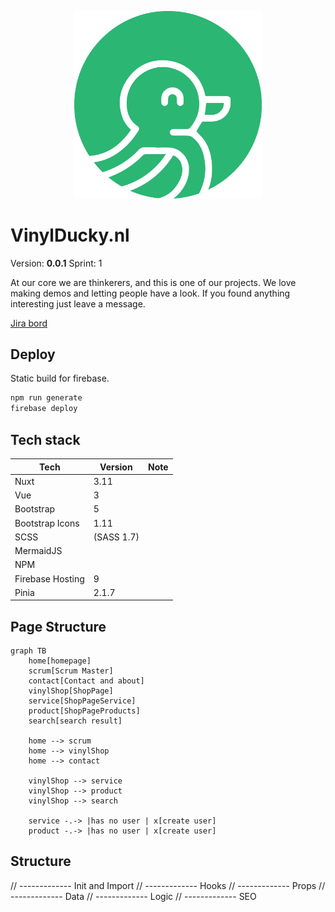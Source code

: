 <p align="center">
  <img src="public/img/vinyl-ducky-logo-signs-and-stickers-nederlands-eindhoven.png" width="300" title="vinyl ducky logo">
</p>

# VinylDucky.nl

Version: __0.0.1__
Sprint: 1

At our core we are thinkerers, and this is one of our projects. We love making demos and letting people have a look. If you found anything interesting just leave a message.

[Jira bord](https://vinylducky.atlassian.net/jira/software/projects/ECBGI/boards/3)


## Deploy
Static build for firebase.
```bash
npm run generate 
firebase deploy
```

## Tech stack

| Tech              | Version   | Note  |
|---                |---        |---    |
| Nuxt              | 3.11      |       |
| Vue               | 3         |       |
| Bootstrap         | 5         |       |
| Bootstrap Icons   | 1.11      |       |
| SCSS              | (SASS 1.7) |      |
| MermaidJS         |           |       |
| NPM               |           |       |
| Firebase Hosting  | 9         |       | 
| Pinia             | 2.1.7     |       |

## Page Structure

```mermaid
graph TB
    home[homepage]
    scrum[Scrum Master]
    contact[Contact and about]
    vinylShop[ShopPage]
    service[ShopPageService]
    product[ShopPageProducts]
    search[search result]

    home --> scrum
    home --> vinylShop
    home --> contact

    vinylShop --> service
    vinylShop --> product
    vinylShop --> search

    service -.-> |has no user | x[create user]
    product -.-> |has no user | x[create user]

```

## Structure
<!-- 0.1.0 -->
// ------------- Init and Import
// ------------- Hooks 
// ------------- Props
// ------------- Data
// ------------- Logic
// ------------- SEO

